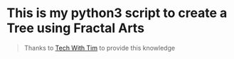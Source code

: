 # This is my python3 script to create a Tree using Fractal Arts

> Thanks to [Tech With Tim](https://www.youtube.com/channel/UC4JX40jDee_tINbkjycV4Sg) to provide this knowledge 
